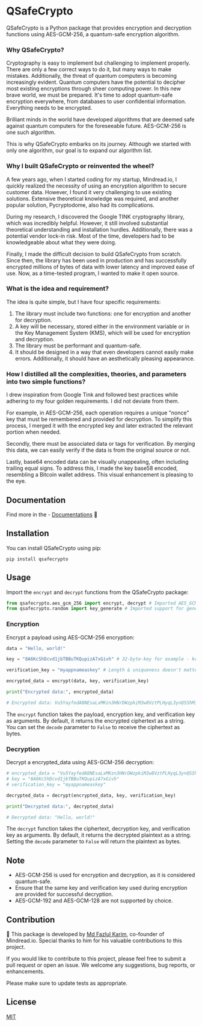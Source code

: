 # QSafeCrypto

QSafeCrypto is a Python package that provides encryption and decryption functions using AES-GCM-256, a quantum-safe encryption algorithm.

### Why QSafeCrypto?

Cryptography is easy to implement but challenging to implement properly. There are only a few correct ways to do it, but many ways to make mistakes. Additionally, the threat of quantum computers is becoming increasingly evident. Quantum computers have the potential to decipher most existing encryptions through sheer computing power. In this new brave world, we must be prepared. It's time to adopt quantum-safe encryption everywhere, from databases to user confidential information. Everything needs to be encrypted.

Brilliant minds in the world have developed algorithms that are deemed safe against quantum computers for the foreseeable future. AES-GCM-256 is one such algorithm.

This is why QSafeCrypto embarks on its journey. Although we started with only one algorithm, our goal is to expand our algorithm list.

### Why I built QSafeCrypto or reinvented the wheel?

A few years ago, when I started coding for my startup, Mindread.io, I quickly realized the necessity of using an encryption algorithm to secure customer data. However, I found it very challenging to use existing solutions. Extensive theoretical knowledge was required, and another popular solution, Pycryptodome, also had its complications.

During my research, I discovered the Google TINK cryptography library, which was incredibly helpful. However, it still involved substantial theoretical understanding and installation hurdles. Additionally, there was a potential vendor lock-in risk. Most of the time, developers had to be knowledgeable about what they were doing.

Finally, I made the difficult decision to build QSafeCrypto from scratch. Since then, the library has been used in production and has successfully encrypted millions of bytes of data with lower latency and improved ease of use. Now, as a time-tested program, I wanted to make it open source.

### What is the idea and requirement?

The idea is quite simple, but I have four specific requirements:

1. The library must include two functions: one for encryption and another for decryption.
2. A key will be necessary, stored either in the environment variable or in the Key Management System (KMS), which will be used for encryption and decryption.
3. The library must be performant and quantum-safe.
4. It should be designed in a way that even developers cannot easily make errors. Additionally, it should have an aesthetically pleasing appearance.

### How I distilled all the complexities, theories, and parameters into two simple functions?

I drew inspiration from Google Tink and followed best practices while adhering to my four golden requirements. I did not deviate from them.

For example, in AES-GCM-256, each operation requires a unique "nonce" key that must be remembered and provided for decryption. To simplify this process, I merged it with the encrypted key and later extracted the relevant portion when needed.

Secondly, there must be associated data or tags for verification. By merging this data, we can easily verify if the data is from the original source or not.

Lastly, base64 encoded data can be visually unappealing, often including trailing equal signs. To address this, I made the key base58 encoded, resembling a Bitcoin wallet address. This visual enhancement is pleasing to the eye.

## Documentation

Find more in the - [Documentations](https://github.com/mindreadio/qsafecrypto/blob/main/documentations) 🧮

## Installation

You can install QSafeCrypto using pip:

```
pip install qsafecrypto
```

## Usage

Import the `encrypt` and `decrypt` functions from the QSafeCrypto package:

```python
from qsafecrypto.aes_gcm_256 import encrypt, decrypt # Imported AES_GCM_256 algorithoms for encrypting and decrypting
from qsafecrypto.random import key_generate # Imported support for generating random key
```

### Encryption

Encrypt a payload using AES-GCM-256 encryption:

```python
data = "Hello, world!"

key = "8A6KcShDcvd1jbTBBuTKQupizA7xGivh" # 32-byte-key for example - key_generate(length=32)

verification_key = "myappnameaskey" # Length & uniqueness doesn't matter.

encrypted_data = encrypt(data, key, verification_key)

print("Encrypted data:", encrypted_data)

# Encrypted data: Vu5YayfedA8NEsaLxMKzn3HNrDWzpkiM3w8VztPLHyqL3ynQSShM3Zje
```

The `encrypt` function takes the payload, encryption key, and verification key as arguments. By default, it returns the encrypted ciphertext as a string. You can set the `decode` parameter to `False` to receive the ciphertext as bytes.

### Decryption

Decrypt a encrypted_data using AES-GCM-256 decryption:

```python
# encrypted_data = "Vu5YayfedA8NEsaLxMKzn3HNrDWzpkiM3w8VztPLHyqL3ynQSShM3Zje"
# key = "8A6KcShDcvd1jbTBBuTKQupizA7xGivh"
# verification_key = "myappnameaskey"

decrypted_data = decrypt(encrypted_data, key, verification_key)

print("Decrypted data:", decrypted_data)

# Decrypted data: "Hello, world!"
```

The `decrypt` function takes the ciphertext, decryption key, and verification key as arguments. By default, it returns the decrypted plaintext as a string. Setting the `decode` parameter to `False` will return the plaintext as bytes.

## Note

- AES-GCM-256 is used for encryption and decryption, as it is considered quantum-safe.
- Ensure that the same key and verification key used during encryption are provided for successful decryption.
- AES-GCM-192 and AES-GCM-128 are not supported by choice.

## Contribution

🧵 This package is developed by [Md Fazlul Karim](https://www.linkedin.com/in/fazlulkarimweb/), co-founder of Mindread.io. Special thanks to him for his valuable contributions to this project.

If you would like to contribute to this project, please feel free to submit a pull request or open an issue. We welcome any suggestions, bug reports, or enhancements.

Please make sure to update tests as appropriate.

## License

[MIT](https://github.com/mindreadio/qsafecrypto/blob/main/LICENSE)